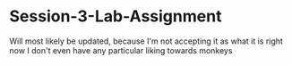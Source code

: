 # Session-3-Lab-Assignment
Will most likely be updated, because I'm not accepting it as what it is right now
I don't even have any particular liking towards monkeys
